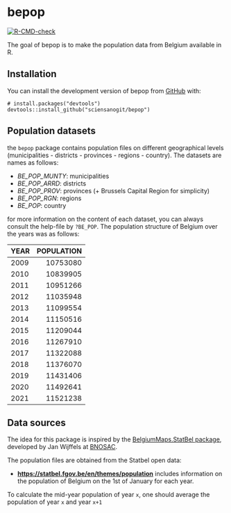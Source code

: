 
<!-- README.md is generated from README.Rmd. Please edit that file -->

# bepop

<!-- badges: start -->

[![R-CMD-check](https://github.com/sciensanogit/bepop/actions/workflows/R-CMD-check.yaml/badge.svg)](https://github.com/sciensanogit/bepop/actions/workflows/R-CMD-check.yaml)
<!-- badges: end -->

The goal of bepop is to make the population data from Belgium available
in R.

## Installation

You can install the development version of bepop from
[GitHub](https://github.com/) with:

    # install.packages("devtools")
    devtools::install_github("sciensanogit/bepop")

## Population datasets

the `bepop` package contains population files on different geographical
levels (municipalities - districts - provinces - regions - country). The
datasets are names as follows:

-   *BE_POP_MUNTY*: municipalities
-   *BE_POP_ARRD*: districts
-   *BE_POP_PROV*: provinces (+ Brussels Capital Region for simplicity)
-   *BE_POP_RGN*: regions
-   *BE_POP*: country

for more information on the content of each dataset, you can always
consult the help-file by `?BE_POP`. The population structure of Belgium
over the years was as follows:

<table>
<thead>
<tr>
<th style="text-align:left;">
YEAR
</th>
<th style="text-align:right;">
POPULATION
</th>
</tr>
</thead>
<tbody>
<tr>
<td style="text-align:left;">
2009
</td>
<td style="text-align:right;">
10753080
</td>
</tr>
<tr>
<td style="text-align:left;">
2010
</td>
<td style="text-align:right;">
10839905
</td>
</tr>
<tr>
<td style="text-align:left;">
2011
</td>
<td style="text-align:right;">
10951266
</td>
</tr>
<tr>
<td style="text-align:left;">
2012
</td>
<td style="text-align:right;">
11035948
</td>
</tr>
<tr>
<td style="text-align:left;">
2013
</td>
<td style="text-align:right;">
11099554
</td>
</tr>
<tr>
<td style="text-align:left;">
2014
</td>
<td style="text-align:right;">
11150516
</td>
</tr>
<tr>
<td style="text-align:left;">
2015
</td>
<td style="text-align:right;">
11209044
</td>
</tr>
<tr>
<td style="text-align:left;">
2016
</td>
<td style="text-align:right;">
11267910
</td>
</tr>
<tr>
<td style="text-align:left;">
2017
</td>
<td style="text-align:right;">
11322088
</td>
</tr>
<tr>
<td style="text-align:left;">
2018
</td>
<td style="text-align:right;">
11376070
</td>
</tr>
<tr>
<td style="text-align:left;">
2019
</td>
<td style="text-align:right;">
11431406
</td>
</tr>
<tr>
<td style="text-align:left;">
2020
</td>
<td style="text-align:right;">
11492641
</td>
</tr>
<tr>
<td style="text-align:left;">
2021
</td>
<td style="text-align:right;">
11521238
</td>
</tr>
</tbody>
</table>

## Data sources

The idea for this package is inspired by the [BelgiumMaps.StatBel
package](https://github.com/bnosac/BelgiumMaps.StatBel), developed by
Jan Wijffels at
[BNOSAC](http://www.bnosac.be/index.php/blog/55-belgiummaps-statbel-r-package-with-administrative-boundaries-of-belgium).

The population files are obtained from the Statbel open data:

-   **<https://statbel.fgov.be/en/themes/population>** includes
    information on the population of Belgium on the 1st of January for
    each year.

To calculate the mid-year population of year `x`, one should average the
population of year `x` and year `x+1`

